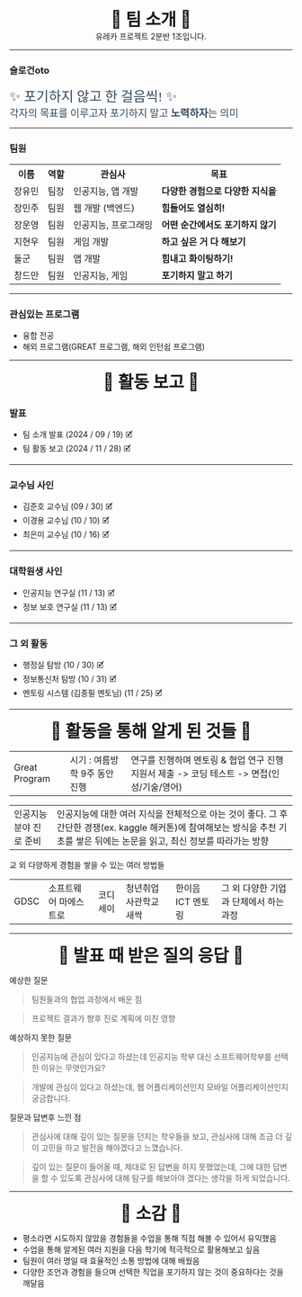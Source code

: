 <div align="center" style="font-size: 30px; font-weight: bold;">
💛 팀 소개 💛
</div>
<div align = "center">
유레카 프로젝트 2분반 1조입니다.
</div>


---

### 슬로건oto
<link href="https://fonts.googleapis.com/css2?family=Nanum+Pen+Script&display=swap" rel="stylesheet">

<div style="font-family: 'Nanum Pen Script', cursive; font-size: 24px; color: #34495e;">
✨ 포기하지 않고 한 걸음씩! ✨
</div>

<div style="font-family: 'Roboto', sans-serif; font-size: 18px; color: #34495e;">
각자의 목표를 이루고자 포기하지 말고 <strong>노력하자</strong>는 의미
</div>


---

### 팀원
<table>
  <tr>
    <th>이름</th>
    <th>역할</th>
    <th>관심사</th>
    <th>목표</th>
  </tr>
  <tr>
    <td>장유민</td>
    <td>팀장</td>
    <td>인공지능, 앱 개발</td>
    <td><strong>다양한 경험으로 다양한 지식을</strong></td>
  </tr>
  <tr>
    <td>장민주</td>
    <td>팀원</td>
    <td>웹 개발 (백엔드)</td>
    <td><strong>힘들어도 열심히!</strong></td>
  </tr>
  <tr>
    <td>장운영</td>
    <td>팀원</td>
    <td>인공지능, 프로그래밍</td>
    <td><strong>어떤 순간에서도 포기하지 않기</strong></td>
  </tr>
  <tr>
    <td>지현우</td>
    <td>팀원</td>
    <td>게임 개발</td>
    <td><strong>하고 싶은 거 다 해보기</strong></td>
  </tr>
  <tr>
    <td>둘군</td>
    <td>팀원</td>
    <td>앱 개발</td>
    <td><strong>힘내고 화이팅하기!</strong></td>
  </tr>
  <tr>
    <td>창드만</td>
    <td>팀원</td>
    <td>인공지능, 게임</td>
    <td><strong>포기하지 말고 하기</strong></td>
  </tr>
</table>
 

---

### 관심있는 프로그램
- 융합 전공
- 해외 프로그램(GREAT 프로그램, 해외 인턴쉽 프로그램)

---

<div align="center" style="font-size: 30px; font-weight: bold;">
💛 활동 보고 💛
</div>

### 발표
- 팀 소개 발표 (2024 / 09 / 19) 🗹
- 팀 활동 보고 (2024 / 11 / 28) 🗹 

---

### 교수님 사인
- 김준호 교수님 (09 / 30) 🗹 
- 이경용 교수님 (10 / 10) 🗹 
- 최은미 교수님 (10 / 16) 🗹 

---

### 대학원생 사인
- 인공지능 연구실 (11 / 13) 🗹 
- 정보 보호 연구실 (11 / 13) 🗹 

---

### 그 외 활동
- 행정실 탐방 (10 / 30) 🗹 
- 정보통신처 탐방 (10 / 31) 🗹 
- 멘토링 시스템 (김종필 멘토님) (11 / 25) 🗹 

---

<div align="center" style="font-size: 30px; font-weight: bold;">
💛 활동을 통해 알게 된 것들 💛
</div>

<table>
  <tr>
    <td>Great Program</td>
    <td>시기 : 여름방학 9주 동안 진행</td>
    <td>연구를 진행하며 멘토링 & 협업 연구 진행
    지원서 제출 -> 코딩 테스트 -> 면접(인성/기술/영어)</td>
  </tr>
</table>

<table>
  <tr>
    <td>인공지능 분야 진로 준비</td>
    <td>인공지능에 대한 여러 지식을 전체적으로 아는 것이 좋다.
    그 후 간단한 경쟁(ex. kaggle 해커톤)에 참여해보는 방식을 추천
    기초를 쌓은 뒤에는 논문을 읽고, 최신 정보를 따라가는 방향</td>
  </tr>
</table>

교 외 다양하게 경험을 쌓을 수 있는 여러 방법들
<table>
  <tr>
    <td>GDSC</td>
    <td>소프트웨어 마에스트로</td>
    <td>코디세이</td>
    <td>청년취업사관학교 새싹</td>
    <td>한이음ICT 멘토링</td>
    <td>그 외 다양한 기업과 단체에서 하는 과정</td>
  </tr>
</table>

---

<div align="center" style="font-size: 30px; font-weight: bold;">
💛 발표 때 받은 질의 응답 💛
</div>

예상한 질문
> 팀원들과의 협업 과정에서 배운 점

> 프로젝트 결과가 향후 진로 계획에 미친 영향

예상하지 못한 질문
> 인공지능에 관심이 있다고 하셨는데 인공지능 학부 대신 소프트웨어학부를 선택한 이유는 무엇인가요?

> 개발에 관심이 있다고 하셨는데, 웹 어플리케이션인지 모바일 어플리케이션인지 궁금합니다.

질문과 답변후 느낀 점
> 관심사에 대해 깊이 있는 질문을 던지는 학우들을 보고, 관심사에 대해 조금 더 깊이 고민을 하고 발전을 해야겠다고 느꼈습니다.

> 깊이 있는 질문이 들어올 때, 제대로 된 답변을 하지 못했었는데, 그에 대한 답변을 할 수 있도록 관심사에 대해 탐구를 해보아야 겠다는 생각을 하게 되었습니다.

---

<div align="center" style="font-size: 30px; font-weight: bold;">
💛 소감 💛
</div>

- 평소라면 시도하지 않았을 경험들을 수업을 통해 직접 해볼 수 있어서 유익했음
- 수업을 통해 알게된 여러 지원을 다음 학기에 적극적으로 활용해보고 싶음
- 팀원이 여러 명일 때 효율적인 소통 방법에 대해 배웠음
- 다양한 조언과 경험을 들으며 선택한 직업을 포기하지 않는 것이 중요하다는 것을 깨달음

